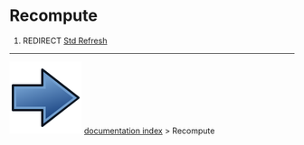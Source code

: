 # Recompute
1.  REDIRECT [Std Refresh](Std_Refresh.md)



---
![](images/Button_right.svg) [documentation index](../README.md) > Recompute
